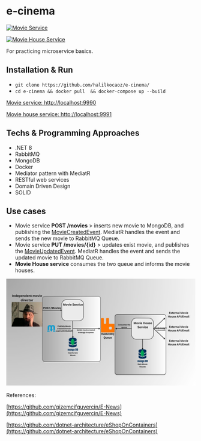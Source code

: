 # e-cinema

[![Movie Service](https://github.com/halilkocaoz/e-cinema/actions/workflows/MovieService.yml/badge.svg)](https://github.com/halilkocaoz/e-cinema/actions/workflows/MovieService.yml)

[![Movie House Service](https://github.com/halilkocaoz/e-cinema/actions/workflows/MovieHouseService.yml/badge.svg)](https://github.com/halilkocaoz/e-cinema/actions/workflows/MovieHouseService.yml)

For practicing microservice basics.

## Installation & Run

* `git clone https://github.com/halilkocaoz/e-cinema/`
* `cd e-cinema && docker pull  && docker-compose up --build`

[Movie service: http://localhost:9990](http://localhost:9990/swagger/index.html)

[Movie house service: http://localhost:9991](http://localhost:9991/swagger/index.html)

## Techs & Programming Approaches

* .NET 8
* RabbitMQ
* MongoDB
* Docker
* Mediator pattern with MediatR
* RESTful web services
* Domain Driven Design
* SOLID
  
## Use cases

* Movie service **POST /movies** > inserts new movie to MongoDB, and publishing the [MovieCreatedEvent](/src/ECinema.Movie/Application/Movies/Events/MovieCreatedEvent.cs). MediatR handles the event and sends the new movie to RabbitMQ Queue.
* Movie service **PUT /movies/{id}** > updates exist movie, and publishes the [MovieUpdatedEvent](/src/ECinema.Movie/Application/Movies/Events/MovieUpdatedEvent.cs). MediatR handles the event and sends the updated movie to RabbitMQ Queue.
* **Movie House service** consumes the two queue and informs the movie houses.

![e-cinema](/assets/e-cinema.jpg)

References:

[https://github.com/gizemcifguvercin/E-News](https://github.com/gizemcifguvercin/E-News)

[https://github.com/dotnet-architecture/eShopOnContainers](https://github.com/dotnet-architecture/eShopOnContainers)
